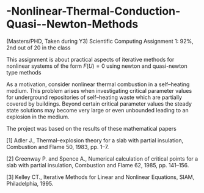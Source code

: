 # -Nonlinear-Thermal-Conduction-Quasi--Newton-Methods
(Masters/PHD, Taken during Y3) Scientific Computing Assignment 1: 92%, 2nd out of 20 in the class

This assignment is about practical aspects of iterative methods for nonlinear systems of the form $F(U)=0$ using newton and quasi-newton type methods

As a motivation, consider nonlinear thermal combustion in a self–heating medium. This problem
arises when investigating critical parameter values for underground repositories of self–heating
waste which are partially covered by buildings. Beyond certain critical parameter values the
steady state solutions may become very large or even unbounded leading to an explosion in the
medium.

The project was based on the results of these mathematical papers

 [1] Adler J., Thermal–explosion theory for a slab with partial insulation, Combustion and
 Flame 50, 1983, pp. 1–7.

[2] Greenway P. and Spence A., Numerical calculation of critical points for a slab with partial
insulation, Combustion and Flame 62, 1985, pp. 141–156. 

[3] Kelley CT., Iterative Methods for Linear and Nonlinear Equations, SIAM, Philadelphia,
1995. 
